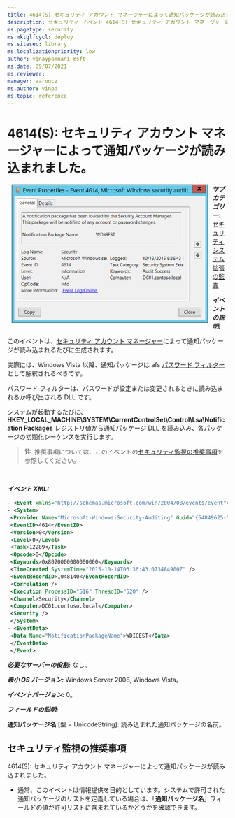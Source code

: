 ```yaml
---
title: 4614(S) セキュリティ アカウント マネージャーによって通知パッケージが読み込まれました。
description: セキュリティ イベント 4614(S) セキュリティ アカウント マネージャーによって通知パッケージが読み込まれました。について説明します。
ms.pagetype: security
ms.mktglfcycl: deploy
ms.sitesec: library
ms.localizationpriority: low
author: vinaypamnani-msft
ms.date: 09/07/2021
ms.reviewer: 
manager: aaroncz
ms.author: vinpa
ms.topic: reference
---
```


# 4614(S): セキュリティ アカウント マネージャーによって通知パッケージが読み込まれました。


<img src="images/event-4614.png" alt="Event 4614 illustration" width="449" height="317" hspace="10" align="left" />

***サブカテゴリー:***&nbsp;[セキュリティ システム拡張の監査](audit-security-system-extension.md)

***イベントの説明:***

このイベントは、[セキュリティ アカウント マネージャー](/previous-versions/windows/it-pro/windows-server-2003/cc756748(v=ws.10))によって通知パッケージが読み込まれるたびに生成されます。

実際には、Windows Vista 以降、通知パッケージは afs [パスワード フィルター](/windows/win32/secmgmt/password-filters)として解釈されるべきです。

パスワード フィルターは、パスワードが設定または変更されるときに読み込まれるか呼び出される DLL です。

システムが起動するたびに、**HKEY\_LOCAL\_MACHINE\\SYSTEM\\CurrentControlSet\\Control\\Lsa\\Notification Packages** レジストリ値から通知パッケージ DLL を読み込み、各パッケージの初期化シーケンスを実行します。

> **注**&nbsp;&nbsp;推奨事項については、このイベントの[セキュリティ監視の推奨事項](#security-monitoring-recommendations)を参照してください。

<br clear="all">

***イベント XML:***
```xml
- <Event xmlns="http://schemas.microsoft.com/win/2004/08/events/event">
- <System>
 <Provider Name="Microsoft-Windows-Security-Auditing" Guid="{54849625-5478-4994-A5BA-3E3B0328C30D}" /> 
 <EventID>4614</EventID> 
 <Version>0</Version> 
 <Level>0</Level> 
 <Task>12289</Task> 
 <Opcode>0</Opcode> 
 <Keywords>0x8020000000000000</Keywords> 
 <TimeCreated SystemTime="2015-10-14T03:36:43.073484900Z" /> 
 <EventRecordID>1048140</EventRecordID> 
 <Correlation /> 
 <Execution ProcessID="516" ThreadID="520" /> 
 <Channel>Security</Channel> 
 <Computer>DC01.contoso.local</Computer> 
 <Security /> 
 </System>
- <EventData>
 <Data Name="NotificationPackageName">WDIGEST</Data> 
 </EventData>
 </Event>

```

***必要なサーバーの役割:*** なし。

***最小 OS バージョン:*** Windows Server 2008, Windows Vista。

***イベントバージョン:*** 0。

***フィールドの説明:***

**通知パッケージ名** \[型 = UnicodeString\]**:** 読み込まれた通知パッケージの名前。

## セキュリティ監視の推奨事項

4614(S): セキュリティ アカウント マネージャーによって通知パッケージが読み込まれました。

-   通常、このイベントは情報提供を目的としています。システムで許可された通知パッケージのリストを定義している場合は、「**通知パッケージ名**」フィールドの値が許可リストに含まれているかどうかを確認できます。
